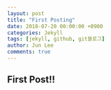 ```yaml
---
layout: post
title: "First Posting"
date: 2018-07-20 00:00:00 +0900
categories: Jekyll
tags: [jekyll, github, git블로그]
author: Jun Lee
comments: true
---
```

## First Post!!
